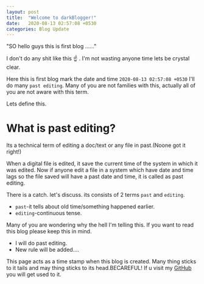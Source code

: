 ```yaml
---
layout: post
title:  "Welcome to darkBlogger!"
date:   2020-08-13 02:57:08 +0530
categories: Blog Update
---
```

 "SO hello guys this is first blog ......"

 I don't do any shit like this ☝️ . I'm not wasting anyone time lets be crystal clear.

 Here this is first blog mark the date and time
  `2020-08-13 02:57:08 +0530`
I'll do many `past editing`. Many of you are not families with this, actually all of you are not aware with this term.

Lets define this.

# What is past editing?

Its a technical term of editing a doc/text or any file in past.(Noone got it right!)

When a digital file is edited, it save the current time of the system in which it was edited. Now if anyone edit a file in a system which have date and time lags so the file saved will have a past date and time, it is called as past editing.

There is a catch. let's discuss.
its consists of 2 terms `past` and `editing`.

 - `past`-it tells about old time/something happened earlier.
 - `editing`-continuous tense. 

 Many of you are wondering why the hell I'm telling this.
 If you want to read this blog please keep this in mind.

  - I will do past editing.
  - New rule will be added....

  This page acts as a time stamp when this blog is created. Many thing sticks to it tails and may thing sticks to its head.BECAREFUL!
  If u visit my [GitHub](https://github.com/darkRaspberry) you will get used to it.